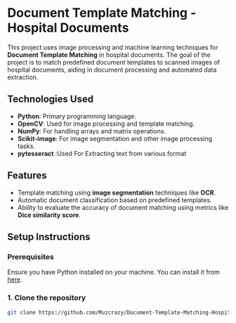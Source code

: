 # Document Template Matching - Hospital Documents

This project uses image processing and machine learning techniques for **Document Template Matching** in hospital documents. The goal of the project is to match predefined document templates to scanned images of hospital documents, aiding in document processing and automated data extraction.

## Technologies Used
- **Python**: Primary programming language.
- **OpenCV**: Used for image processing and template matching.
- **NumPy**: For handling arrays and matrix operations.
- **Scikit-image**: For image segmentation and other image processing tasks.
- **pytesseract** :Used For Extracting text from various format

## Features
- Template matching using **image segmentation** techniques like **OCR**.
- Automatic document classification based on predefined templates.
- Ability to evaluate the accuracy of document matching using metrics like **Dice similarity score**.

## Setup Instructions

### Prerequisites
Ensure you have Python installed on your machine. You can install it from [here](https://www.python.org/downloads/).

### 1. Clone the repository
```bash
git clone https://github.com/Muzcrazy/Document-Template-Matching-Hospital-Documents-.git




